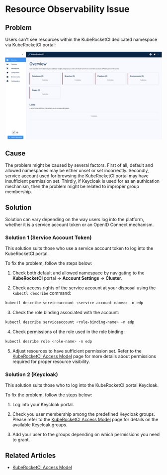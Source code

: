 # Resource Observability Issue

## Problem

Users can't see resources within the KubeRocketCI dedicated namespace via KubeRocketCI portal:

  ![Resource observability issue](../../assets/operator-guide/resource_observability_issue.png "Resource observability issue")

## Cause

The problem might be caused by several factors. First of all, default and allowed namespaces may be either unset or set incorrectly. Secondly, service account used for browsing the KubeRocketCI portal may have insufficient permission set. Thirdly, if Keycloak is used for as an authication mechanism, then the problem might be related to improper group membership.

## Solution

Solution can vary depending on the way users log into the platform, whether it is a service account token or an OpenID Connect mechanism.

### Solution 1 (Service Account Token)

This solution suits those who use a service account token to log into the KubeRocketCI portal.

To fix the problem, follow the steps below:

1. Check both default and allowed namespace by navigating to the **KubeRocketCI** portal -> **Account Settings** -> **Cluster**.

2. Check access rights of the service account at your disposal using the `kubectl describe` command:

  ```bash
  kubectl describe serviceaccount <service-account-name>> -n edp
  ```

3. Сheck the role binding associated with the account:

  ```bash
  kubectl describe serviceaccount <role-binding-name> -n edp
  ```

4. Check permissions of the role used in the role binding:

  ```bash
  kubectl desribe role <role-name> -n edp
  ```

5. Adjust resources to have sufficient permission set. Refer to the [KubeRocketCI Access Model](../../operator-guide/auth/platform-auth-model.md) page for more details about permissions required for proper resource visibility.

### Solution 2 (Keycloak)

This solution suits those who to log into the KubeRocketCI portal Keycloak.

To fix the problem, follow the steps below:

1. Log into your Keycloak portal.

2. Check you user membership among the predefined Keycloak groups. Please refer to the [KubeRocketCI Access Model](../../operator-guide/auth/platform-auth-model.md) page for details on the available Keycloak groups.

3. Add your user to the groups depending on which permissions you need to grant.

## Related Articles

* [KubeRocketCI Access Model](../../operator-guide/auth/platform-auth-model.md)
